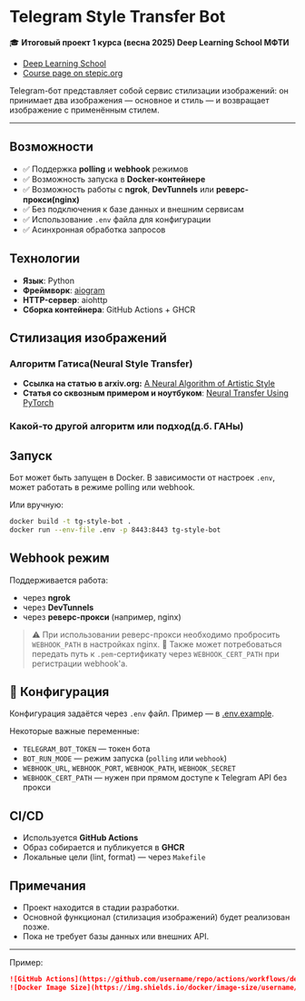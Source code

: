 # Telegram Style Transfer Bot

🎓 **Итоговый проект 1 курса (весна 2025) Deep Learning School МФТИ**

* [Deep Learning School](https://dls.samcs.ru)
* [Course page on stepic.org](https://stepik.org/course/230362/info)

Telegram-бот представляет собой сервис стилизации изображений: он принимает два изображения — основное и стиль — и возвращает изображение с применённым стилем.

---


## Возможности

* ✅ Поддержка **polling** и **webhook** режимов
* ✅ Возможность запуска в **Docker-контейнере**
* ✅ Возможность работы с **ngrok**, **DevTunnels** или **реверс-прокси(nginx)**
* ✅ Без подключения к базе данных и внешним сервисам
* ✅ Использование `.env` файла для конфигурации
* ✅ Асинхронная обработка запросов

## Технологии

* **Язык**: Python
* **Фреймворк**: [aiogram](https://github.com/aiogram/aiogram)
* **HTTP-сервер**: aiohttp
* **Сборка контейнера**: GitHub Actions + GHCR



## Стилизация изображений

### Алгоритм Гатиса(Neural Style Transfer)

* **Ссылка на статью в arxiv.org:** [A Neural Algorithm of Artistic Style](https://arxiv.org/abs/1508.06576)
* **Статья со сквозным примером и ноутбуком**: [Neural Transfer Using PyTorch](https://docs.pytorch.org/tutorials/advanced/neural_style_tutorial.html)

### Какой-то другой алгоритм или подход(д.б. ГАНы)




## Запуск

Бот может быть запущен в Docker. В зависимости от настроек `.env`, может работать в режиме polling или webhook.

Или вручную:

```bash
docker build -t tg-style-bot .
docker run --env-file .env -p 8443:8443 tg-style-bot
```

## Webhook режим

Поддерживается работа:

* через **ngrok**
* через **DevTunnels**
* через **реверс-прокси** (например, nginx)

> ⚠️ При использовании реверс-прокси необходимо пробросить `WEBHOOK_PATH` в настройках nginx.
> 📄 Также может потребоваться передать путь к `.pem`-сертификату через `WEBHOOK_CERT_PATH` при регистрации webhook'а.

## 📁 Конфигурация

Конфигурация задаётся через `.env` файл. Пример — в [.env.example](./.env.example).

Некоторые важные переменные:

* `TELEGRAM_BOT_TOKEN` — токен бота
* `BOT_RUN_MODE` — режим запуска (`polling` или `webhook`)
* `WEBHOOK_URL`, `WEBHOOK_PORT`, `WEBHOOK_PATH`, `WEBHOOK_SECRET`
* `WEBHOOK_CERT_PATH` — нужен при прямом доступе к Telegram API без прокси

## CI/CD

* Используется **GitHub Actions**
* Образ собирается и публикуется в **GHCR**
* Локальные цели (lint, format) — через `Makefile`

## Примечания

* Проект находится в стадии разработки.
* Основной функционал (стилизация изображений) будет реализован позже.
* Пока не требует базы данных или внешних API.

---


Пример:

```markdown
![GitHub Actions](https://github.com/username/repo/actions/workflows/deploy.yml/badge.svg)
![Docker Image Size](https://img.shields.io/docker/image-size/username/image/latest)
```

